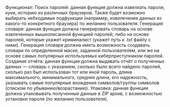 Функционал:
Поиск паролей: данная функция должна извелкать пароли, куки, историю из различных браузеров. Также будет возможно выбирать небходимые подфункции (например, извелечение данных из какого-то конкретного браузера) по желанию пользователя. 
Генерация словаря: данная функция должна генерировать словарь на основе извлеченных вышеописанной функцией паролей, либо на основе паролей, которые укажет криминалист (укажет путь к .txt файлу с ними). Генерация словаря должна иметь возможность создавать словари по определенной маске, заданной пользователем, или же на основе самых популярных используемых киберприступником паролей. 
Создание отчёта: данная функция должна выдавать отчёт о полученных данных — словарь с указанием, сколько было всего найдено паролей, сколько раз был использован тот или иной пароль, длина максимального, минимального, средняя длина, его надежность, указывать самые популярные вхождения символов/группы символов (списком по убыванию/возрастанию).
Упаковка: данная функция должна упаковывать полученные данные в ZIP архив, с возможностью установки пароля (по желанию пользователя).
